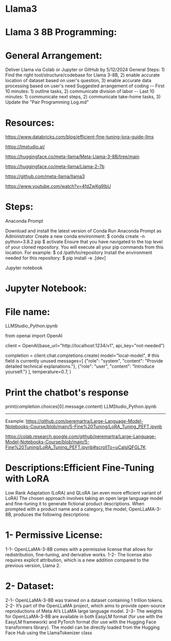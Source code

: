 # Llama3

# Llama 3 8B Programming: 

# General Arrangement:

Deliver Llama  via Colab or Jupyter or GitHub  by 5/12/2024
General Steps: 1) Find the right tool/structure/codebase for Llama 3-8B, 
2) enable accurate location of dataset based on user's question, 
3) enable accurate data processing based on user's need
Suggested arrangement of coding -- 
First 10 minutes: 1) outline tasks, 2) communicate division of labor -- Last 10 minutes: 1) communicate next steps, 2) communicate take-home tasks, 3) Update the "Pair Programming Log.md"

# Resources:

https://www.databricks.com/blog/efficient-fine-tuning-lora-guide-llms

https://lmstudio.ai/

https://huggingface.co/meta-llama/Meta-Llama-3-8B/tree/main

https://huggingface.co/meta-llama/Llama-2-7b

https://github.com/meta-llama/llama3

https://www.youtube.com/watch?v=4fdZwKg9IbU


# Steps:

Anaconda Prompt

Download and install the latest version of Conda
Run Anaconda Prompt as Administrator
Create a new conda environment:
$ conda create -n <enter-the-name-of-repository-here> python=3.8.2 pip 
$ activate <enter-the-name-of-repository-here> Ensure that you have navigated to the top level of your cloned repository. You will execute all your pip commands from this location. For example:
$ cd /path/to/repository Install the environment needed for this repository:
$ pip install -e .[dev]

Jupyter notebook



# Jupyter Notebook:

# File name:
LLMStudio_Python.ipynb

from openai import OpenAI

client = OpenAI(base_url="http://localhost:1234/v1", api_key="not-needed")

completion = client.chat.completions.create(
    model="local-model",  # this field is currently unused
    messages=[
        {"role": "system", "content": "Provide detailed technical explanations."},
        {"role": "user", "content": "Introduce yourself."}
    ],
    temperature=0.7,
)

# Print the chatbot's response
print(completion.choices[0].message.content)
LLMStudio_Python.ipynb

----


Example:
https://github.com/peremartra/Large-Language-Model-Notebooks-Course/blob/main/5-Fine%20Tuning/LoRA_Tuning_PEFT.ipynb

https://colab.research.google.com/github/peremartra/Large-Language-Model-Notebooks-Course/blob/main/5-Fine%20Tuning/LoRA_Tuning_PEFT.ipynb#scrollTo=uCalslQFGL7K

# Descriptions:Efficient Fine-Tuning with LoRA
Low Rank Adaptation (LoRA) and QLoRA (an even more efficient variant of LoRA)
The chosen approach involves taking an open large language model and fine-tuning it to generate fictional product descriptions. When prompted with a product name and a category, the model, OpenLLaMA-3-8B, produces the following descriptions:

# 1- Permissive License:
1-1- OpenLLaMA-3-8B comes with a permissive license that allows for redistribution, fine-tuning, and derivative works.
1-2- The license also requires explicit attribution, which is a new addition compared to the previous version, Llama 2.
# 2- Dataset:
2-1- OpenLLaMA-3-8B was trained on a dataset containing 1 trillion tokens.
2-2- It’s part of the OpenLLaMA project, which aims to provide open-source reproductions of Meta AI’s LLaMA large language model.
2-3- The weights for OpenLLaMA-3-8B are available in both EasyLM format (for use with the EasyLM framework) and PyTorch format (for use with the Hugging Face transformers library).
The model can be directly loaded from the Hugging Face Hub using the LlamaTokenizer class

